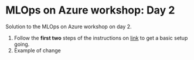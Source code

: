 # MLOps on Azure workshop: Day 2
Solution to the MLOps on Azure workshop on day 2.

1. Follow the **first two** steps of the instructions on [link](https://learn.microsoft.com/en-us/azure/machine-learning/how-to-github-actions-machine-learning) to get a basic setup going.
2. Example of change
